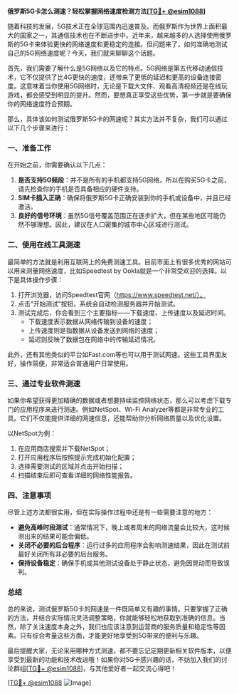 **俄罗斯5G卡怎么测速？轻松掌握网络速度检测方法[[TG💪+ @esim1088](https://t.me/s/esim1088)]**

随着科技的发展，5G技术正在全球范围内迅速普及。而俄罗斯作为世界上面积最大的国家之一，其通信技术也在不断进步中。近年来，越来越多的人选择使用俄罗斯的5G卡来体验更快的网络速度和更稳定的连接。但问题来了，如何准确地测试自己的5G网络速度呢？今天，我们就来聊聊这个话题。

首先，我们需要了解什么是5G网络以及它的特点。5G网络是第五代移动通信技术，它不仅提供了比4G更快的速度，还带来了更低的延迟和更高的设备连接密度。这意味着当你使用5G网络时，无论是下载大文件、观看高清视频还是在线玩游戏，都会感受到明显的提升。然而，要想真正享受这些优势，第一步就是要确保你的网络速度符合预期。

那么，具体该如何测试俄罗斯5G卡的网速呢？其实方法并不复杂，我们可以通过以下几个步骤来进行：

### 一、准备工作

在开始之前，你需要确认以下几点：
1. **是否支持5G频段**：并不是所有的手机都支持5G网络，所以在购买5G卡之前，请先检查你的手机是否具备相应的硬件支持。
2. **SIM卡插入正确**：确保将俄罗斯5G卡正确安装到你的手机或设备中，并且已经激活。
3. **良好的信号环境**：虽然5G信号覆盖范围正在逐步扩大，但在某些地区可能仍然不够理想。因此，建议在人口密集的城市中心区域进行测试。

### 二、使用在线工具测速

最简单的方法就是利用互联网上的免费测速工具。目前市面上有很多优秀的网站可以用来测量网络速度，比如Speedtest by Ookla就是一个非常受欢迎的选择。以下是具体操作步骤：

1. 打开浏览器，访问Speedtest官网（https://www.speedtest.net/）。
2. 点击“开始测试”按钮，系统会自动检测服务器并开始测试。
3. 测试完成后，你会看到三个主要指标——下载速度、上传速度以及延迟时间。
   - 下载速度表示数据从网络传输到设备的速度；
   - 上传速度则是指数据从设备发送到网络的速度；
   - 延迟则反映了数据包在网络中的传输延迟情况。

此外，还有其他类似的平台如Fast.com等也可以用于测试网速。这些工具界面友好，操作简便，非常适合普通用户日常使用。

### 三、通过专业软件测速

如果你希望获得更加精确的数据或者想要持续监控网络状态，那么可以考虑下载专门的应用程序来进行测速。例如NetSpot、Wi-Fi Analyzer等都是非常专业的工具。它们不仅能提供详细的网速信息，还能帮助你分析网络质量以及优化设置。

以NetSpot为例：
1. 在应用商店搜索并下载NetSpot；
2. 打开应用程序后按照提示完成初始化配置；
3. 选择需要测试的区域并点击开始扫描；
4. 扫描结束后即可查看详细的网络性能报告。

### 四、注意事项

尽管上述方法都很实用，但在实际操作过程中还是有一些需要注意的地方：
- **避免高峰时段测试**：通常情况下，晚上或者周末的网络流量会比较大，这时候测出来的结果可能会偏低。
- **关闭不必要的后台程序**：运行过多的应用程序会影响测速结果，因此在测试前最好关闭所有非必要的后台服务。
- **保持设备稳定**：确保手机或其他测试设备处于静止状态，避免因晃动而导致误判。

### 总结

总的来说，测试俄罗斯5G卡的网速是一件既简单又有趣的事情。只要掌握了正确的方法，并结合实际情况灵活调整策略，你就能够轻松地获取到准确的信息。当然，除了关注速度本身之外，我们也应该注意到运营商的服务质量和稳定性等因素。只有综合考量这些方面，才能更好地享受到5G带来的便利与乐趣。

最后提醒大家，无论采用哪种方式测速，都不要忘记定期更新相关软件版本，以便享受到最新的功能和技术改进哦！如果你对5G卡感兴趣的话，不妨加入我们的讨论群组[[TG💪+ @esim1088](https://t.me/s/esim1088)]，与其他爱好者一起交流心得吧！

[[TG💪+ @esim1088](https://t.me/s/esim1088) ![Image](https://i.postimg.cc/4NQfJmqS/Snipaste-2025-05-13-00-14-12.png)]